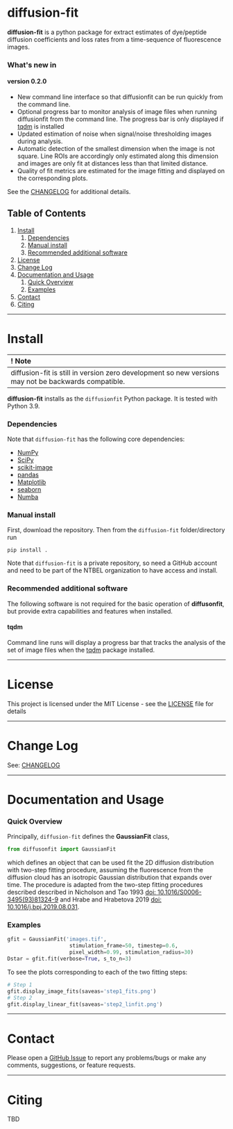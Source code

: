 # diffusion-fit



**diffusion-fit** is a python package for extract estimates of dye/peptide diffusion coefficients and loss rates from a time-sequence of fluorescence images.

### What's new in

#### version 0.2.0
 * New command line interface so that diffusionfit can be run quickly from the command line.
 * Optional progress bar to monitor analysis of image files when running diffusionfit from the command line. The progress bar is only displayed if [tqdm](https://github.com/tqdm/tqdm) is installed  
 * Updated estimation of noise when signal/noise thresholding images during analysis.
 * Automatic detection of the smallest dimension when the image is not square. Line ROIs are accordingly only estimated along this dimension and images are only fit at distances less than that limited distance.
 * Quality of fit metrics are estimated for the image fitting and displayed on the corresponding plots.

See the [CHANGELOG](CHANGELOG.md) for additional details.  

## Table of Contents

 1. [Install](#install)
     1. [Dependencies](#dependencies)
     2. [Manual install](#manual-install)
     3. [Recommended additional software](#recommended-additional-software)
 2. [License](#license)
 3. [Change Log](#change-log)
 4. [Documentation and Usage](#documentation-and-usage)
     1. [Quick Overview](#quick-overview)
     2. [Examples](#examples)
 5. [Contact](#contact)
 6. [Citing](#citing)  

------

# Install

| **! Note** |
| :--- |
|  diffusion-fit is still in version zero development so new versions may not be backwards compatible. |

**diffusion-fit** installs as the `diffusionfit` Python package. It is tested with Python 3.9.

### Dependencies
Note that `diffusion-fit` has the following core dependencies:
   * [NumPy](http://www.numpy.org/)
   * [SciPy](https://www.scipy.org/)
   * [scikit-image](https://scikit-image.org/)
   * [pandas](https://pandas.pydata.org/)
   * [Matplotlib](https://matplotlib.org/)
   * [seaborn](https://seaborn.pydata.org/)
   * [Numba](https://numba.pydata.org/)

### Manual install
First, download the repository. Then from the `diffusion-fit` folder/directory run
```
pip install .
```

Note that `diffusion-fit` is a private repository, so need a GitHub account and
need to be part of the NTBEL organization to have access and install.

### Recommended additional software

The following software is not required for the basic operation of **diffusonfit**, but provide extra capabilities and features when installed.

#### tqdm
Command line runs will display a progress bar that tracks the analysis of the set of image files when the [tqdm](https://github.com/tqdm/tqdm) package installed.  

------

# License

This project is licensed under the MIT License - see the [LICENSE](LICENSE.md) file for details

------

# Change Log

See: [CHANGELOG](CHANGELOG.md)

------

# Documentation and Usage

### Quick Overview
Principally, `diffusion-fit` defines the **GaussianFit** class,
```python
from diffusonfit import GaussianFit
```
which defines an object that can be used fit the 2D diffusion distribution with
two-step fitting procedure, assuming the fluorescence from the diffusion cloud
has an isotropic Gaussian distribution that expands over time. The procedure is
adapted from the two-step fitting procedures described described in Nicholson and Tao 1993 [doi: 10.1016/S0006-3495(93)81324-9](https://doi.org/10.1016/S0006-3495(93)81324-9) and Hrabe and Hrabetova 2019 [doi: 10.1016/j.bpj.2019.08.031](https://doi.org/10.1016/j.bpj.2019.08.031).

### Examples
```python
gfit = GaussianFit('images.tif',
                    stimulation_frame=50, timestep=0.6,
                    pixel_width=0.99, stimulation_radius=30)
Dstar = gfit.fit(verbose=True, s_to_n=3)                    
```
To see the plots corresponding to each of the two fitting steps:
```python
# Step 1
gfit.display_image_fits(saveas='step1_fits.png')
# Step 2
gfit.display_linear_fit(saveas='step2_linfit.png')
```

------

# Contact

Please open a [GitHub Issue](https://github.com/NTBEL/diffusion-fit/issues) to
report any problems/bugs or make any comments, suggestions, or feature requests.

------

# Citing

TBD
